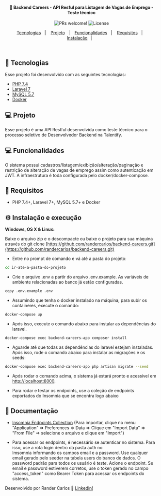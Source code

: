 <h4 align="center">
  🚀 Backend Careers - API Resful para Listagem de Vagas de Emprego - Teste técnico
</h4>

<p align="center">
 <img src="https://img.shields.io/static/v1?label=PRs&message=welcome&color=7159c1&labelColor=000000" alt="PRs welcome!" />

  <img alt="License" src="https://img.shields.io/static/v1?label=license&message=MIT&color=7159c1&labelColor=000000">
</p>

<p align="center">
  <a href="#rocket-tecnologias">Tecnologias</a>&nbsp;&nbsp;&nbsp;|&nbsp;&nbsp;&nbsp;
  <a href="#-projeto">Projeto</a>&nbsp;&nbsp;&nbsp;|&nbsp;&nbsp;&nbsp;
  <a href="#-funcionalidades">Funcionalidades</a>&nbsp;&nbsp;&nbsp;|&nbsp;&nbsp;&nbsp;
  <a href="#-requisitos">Requisitos</a>&nbsp;&nbsp;&nbsp;|&nbsp;&nbsp;&nbsp;
  <a href="#-instalação">Instalação</a>&nbsp;&nbsp;&nbsp;|&nbsp;&nbsp;&nbsp;
</p>

<br>

## :rocket: Tecnologias

Esse projeto foi desenvolvido com as seguintes tecnologias:

- [PHP 7.4](https://php.net)
- [Laravel 7](https://laravel.com)
- [MySQL 5.7](https://mysql.com)
- [Docker](https://docker.com)


## 💻 Projeto

Esse projeto é uma API Restful desenvolvida como teste técnico para o processo seletivo de Desenvolvedor Backend na Talentify.


## 💻 Funcionalidades

O sistema possui cadastros/listagem/exibição/alteração/paginação e restrição de alteração de vagas de emprego assim como autenticação em JWT. A infraestrutura é toda configurada pelo docker/docker-compose.

## 📄 Requisitos

* PHP 7.4+, Laravel 7+, MySQL 5.7+ e Docker


## ⚙️ Instalação e execução

**Windows, OS X & Linux:**

Baixe o arquivo zip e o descompacte ou baixe o projeto para sua máquina através do git clone [https://github.com/randercarlos/backend-careers.git](https://github.com/randercarlos/backend-careers.git)


- Entre no prompt de comando e vá até a pasta do projeto:

```sh
cd ir-ate-a-pasta-do-projeto
```

- Crie o arquivo .env a partir do arquivo .env.example. As variáveis de ambiente relacionadas ao banco já estão configuradas.

```sh
copy .env.example .env
```

- Assumindo que tenha o docker instalado na máquina, para subir os containeres, execute o comando:

```sh
docker-compose up
```

- Após isso, execute o comando abaixo para instalar as dependências do laravel.

```sh
docker-compose exec backend-careers-app composer install
```
- Aguarde até que todas as dependências do laravel estejam instaladas. Após isso, rode o comando abaixo para instalar as migrações e os seeds:

```sh
docker-compose exec backend-careers-app php artisan migrate --seed
``` 

- Após rodar o comando acima, o sistema já estará pronto e acessível em [http://localhost:8000](http://localhost:8000).  

- Para rodar e testar os endpoints, use a coleção de endpoints exportados do Insomnia que se encontra logo abaixo

## 📝 Documentação

- [Insomnia Endpoints Collection](backend-careers-endpoints-insomnia.json) (Para importar, clique no menu "Application" => Preferences => Data => Clique em "Import Data" => "From File" => selecione o arquivo e clique em "Import")

- Para acessar os endpoints, é necessário se autenticar no sistema. Para isso, use a rota login dentro da pasta auth no  
Imsomnia informando os campos email e a password. Use qualquer email gerado pelo seeder na tabela users do banco de dados. 
O password padrão para todos os usuário é *teste*. Acione o endpoint. Se email e password estiverem corretos, use o token gerado no campo
"access_token" como Bearer Token para acessar os endpoints do sistema.

Desenvolvido por Rander Carlos :wave: [Linkedin!](https://www.linkedin.com/in/rander-carlos-caetano-freitas-308a63a8/)
